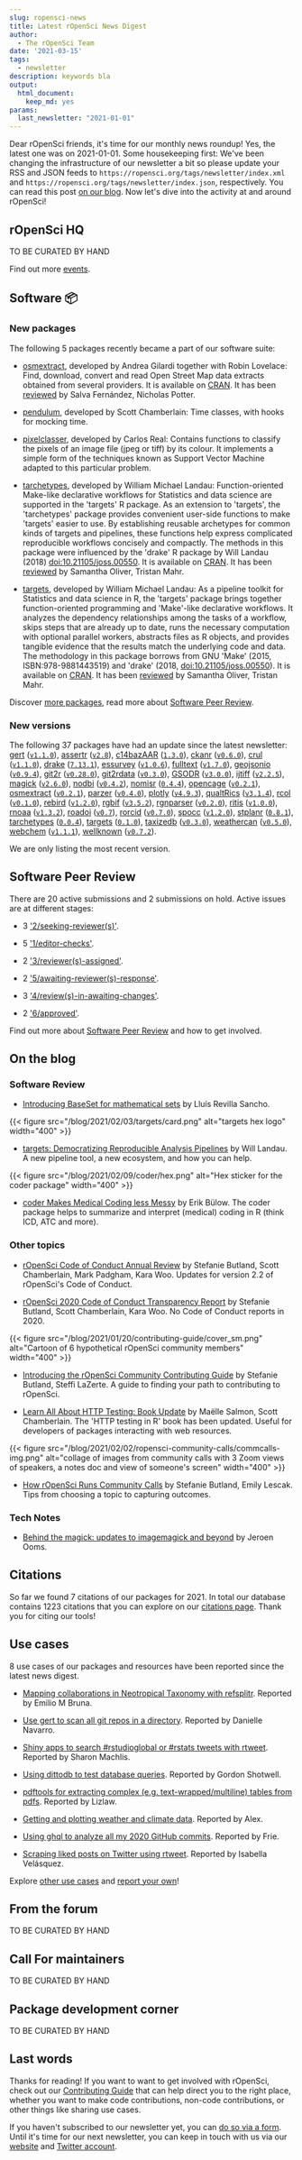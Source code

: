 ```yaml
---
slug: ropensci-news
title: Latest rOpenSci News Digest
author:
  - The rOpenSci Team
date: '2021-03-15'
tags:
  - newsletter
description: keywords bla
output:
  html_document:
    keep_md: yes
params:
  last_newsletter: "2021-01-01"
---
```




Dear rOpenSci friends, it's time for our monthly news roundup!
Yes, the latest one was on 2021-01-01.
Some housekeeping first:
We've been changing the infrastructure of our newsletter a bit so please update your RSS and JSON feeds to `https://ropensci.org/tags/newsletter/index.xml` and `https://ropensci.org/tags/newsletter/index.json`, respectively.
You can read this post [on our blog](/blog/2021/01/01/ropensci-news).
Now let's dive into the activity at and around rOpenSci!

## rOpenSci HQ

TO BE CURATED BY HAND

Find out more [events](/events).

## Software :package:

### New packages




The following 5 packages recently became a part of our software suite:

+ [osmextract](https://docs.ropensci.org/osmextract), developed by Andrea Gilardi together with Robin Lovelace: Find, download, convert and read Open Street Map data extracts obtained from several providers.  It is available on [CRAN]( https://CRAN.R-project.org/package=osmextract). It has been [reviewed](https://github.com/ropensci/software-review/issues/395) by Salva Fernández, Nicholas Potter.

+ [pendulum](https://docs.ropensci.org/pendulum), developed by Scott Chamberlain: Time classes, with hooks for mocking time. 

+ [pixelclasser](https://docs.ropensci.org/pixelclasser), developed by Carlos Real: Contains functions to classify the pixels of an image file (jpeg or tiff) by its colour. It implements a simple form of the techniques known as Support Vector Machine adapted to this particular problem. 

+ [tarchetypes](https://docs.ropensci.org/tarchetypes), developed by William Michael Landau: Function-oriented Make-like declarative workflows for Statistics and data science are supported in the 'targets' R package. As an extension to 'targets', the 'tarchetypes' package provides convenient user-side functions to make 'targets' easier to use. By establishing reusable archetypes for common kinds of targets and pipelines, these functions help express complicated reproducible workflows concisely and compactly. The methods in this package were influenced by the 'drake' R package by Will Landau (2018) <doi:10.21105/joss.00550>.  It is available on [CRAN]( https://CRAN.R-project.org/package=tarchetypes). It has been [reviewed](https://github.com/ropensci/software-review/issues/401) by Samantha Oliver, Tristan Mahr.

+ [targets](https://docs.ropensci.org/targets), developed by William Michael Landau: As a pipeline toolkit for Statistics and data science in R, the 'targets' package brings together function-oriented programming and 'Make'-like declarative workflows. It analyzes the dependency relationships among the tasks of a workflow, skips steps that are already up to date, runs the necessary computation with optional parallel workers, abstracts files as R objects, and provides tangible evidence that the results match the underlying code and data. The methodology in this package borrows from GNU 'Make' (2015, ISBN:978-9881443519) and 'drake' (2018, <doi:10.21105/joss.00550>).  It is available on [CRAN]( https://CRAN.R-project.org/package=targets). It has been [reviewed](https://github.com/ropensci/software-review/issues/401) by Samantha Oliver, Tristan Mahr.

Discover [more packages](/packages), read more about [Software Peer Review](/software-review).

### New versions



The following 37 packages have had an update since the latest newsletter: [gert](https://docs.ropensci.org/gert "Simple Git Client for R") ([`v1.1.0`](https://github.com/r-lib/gert/releases/tag/v1.1.0)), [assertr](https://docs.ropensci.org/assertr "Assertive Programming for R Analysis Pipelines") ([`v2.8`](https://github.com/ropensci/assertr/releases/tag/v2.8)), [c14bazAAR](https://docs.ropensci.org/c14bazAAR "Download and Prepare C14 Dates from Different Source Databases") ([`1.3.0`](https://github.com/ropensci/c14bazAAR/releases/tag/1.3.0)), [ckanr](https://docs.ropensci.org/ckanr "Client for the Comprehensive Knowledge Archive Network ('CKAN') API") ([`v0.6.0`](https://github.com/ropensci/ckanr/releases/tag/v0.6.0)), [crul](https://docs.ropensci.org/crul "HTTP Client") ([`v1.1.0`](https://github.com/ropensci/crul/releases/tag/v1.1.0)), [drake](https://docs.ropensci.org/drake "A Pipeline Toolkit for Reproducible Computation at Scale") ([`7.13.1`](https://github.com/ropensci/drake/releases/tag/7.13.1)), [essurvey](https://docs.ropensci.org/essurvey "Download Data from the European Social Survey on the Fly") ([`v1.0.6`](https://github.com/ropensci/essurvey/releases/tag/v1.0.6)), [fulltext](https://docs.ropensci.org/fulltext "Full Text of 'Scholarly' Articles Across Many Data Sources") ([`v1.7.0`](https://github.com/ropensci/fulltext/releases/tag/v1.7.0)), [geojsonio](https://docs.ropensci.org/geojsonio "Convert Data from and to 'GeoJSON' or 'TopoJSON'") ([`v0.9.4`](https://github.com/ropensci/geojsonio/releases/tag/v0.9.4)), [git2r](https://docs.ropensci.org/git2r "Provides Access to Git Repositories") ([`v0.28.0`](https://github.com/ropensci/git2r/releases/tag/v0.28.0)), [git2rdata](https://docs.ropensci.org/git2rdata "Store and Retrieve Data.frames in a Git Repository") ([`v0.3.0`](https://github.com/ropensci/git2rdata/releases/tag/v0.3.0)), [GSODR](https://docs.ropensci.org/GSODR "Global Surface Summary of the Day ('GSOD') Weather Data Client") ([`v3.0.0`](https://github.com/ropensci/GSODR/releases/tag/v3.0.0)), [ijtiff](https://docs.ropensci.org/ijtiff "Comprehensive TIFF I/O with Full Support for 'ImageJ'
    TIFF Files") ([`v2.2.5`](https://github.com/ropensci/ijtiff/releases/tag/v2.2.5)), [magick](https://docs.ropensci.org/magick "Advanced Graphics and Image-Processing in R") ([`v2.6.0`](https://github.com/ropensci/magick/releases/tag/v2.6.0)), [nodbi](https://docs.ropensci.org/nodbi "'NoSQL' Database Connector") ([`v0.4.2`](https://github.com/ropensci/nodbi/releases/tag/v0.4.2)), [nomisr](https://docs.ropensci.org/nomisr "Access 'Nomis' UK Labour Market Data") ([`0.4.4`](https://github.com/ropensci/nomisr/releases/tag/0.4.4)), [opencage](https://docs.ropensci.org/opencage "Geocode with the OpenCage API") ([`v0.2.1`](https://github.com/ropensci/opencage/releases/tag/v0.2.1)), [osmextract](https://docs.ropensci.org/osmextract "Download and Read OpenStreetMap Data Extracts") ([`v0.2.1`](https://github.com/ropensci/osmextract/releases/tag/v0.2.1)), [parzer](https://docs.ropensci.org/parzer "Parse Messy Geographic Coordinates") ([`v0.4.0`](https://github.com/ropensci/parzer/releases/tag/v0.4.0)), [plotly](https://docs.ropensci.org/plotly "Create Interactive Web Graphics via 'plotly.js'") ([`v4.9.3`](https://github.com/ropensci/plotly/releases/tag/v4.9.3)), [qualtRics](https://docs.ropensci.org/qualtRics "Download 'Qualtrics' Survey Data") ([`v3.1.4`](https://github.com/ropensci/qualtRics/releases/tag/v3.1.4)), [rcol](https://docs.ropensci.org/rcol "Catalogue of Life Client") ([`v0.1.0`](https://github.com/ropensci/rcol/releases/tag/v0.1.0)), [rebird](https://docs.ropensci.org/rebird "R Client for the eBird Database of Bird Observations") ([`v1.2.0`](https://github.com/ropensci/rebird/releases/tag/v1.2.0)), [rgbif](https://docs.ropensci.org/rgbif "Interface to the Global 'Biodiversity' Information Facility API") ([`v3.5.2`](https://github.com/ropensci/rgbif/releases/tag/v3.5.2)), [rgnparser](https://docs.ropensci.org/rgnparser "Parse Scientific Names") ([`v0.2.0`](https://github.com/ropensci/rgnparser/releases/tag/v0.2.0)), [ritis](https://docs.ropensci.org/ritis "Integrated Taxonomic Information System Client") ([`v1.0.0`](https://github.com/ropensci/ritis/releases/tag/v1.0.0)), [rnoaa](https://docs.ropensci.org/rnoaa "'NOAA' Weather Data from R") ([`v1.3.2`](https://github.com/ropensci/rnoaa/releases/tag/v1.3.2)), [roadoi](https://docs.ropensci.org/roadoi "Find Free Versions of Scholarly Publications via Unpaywall") ([`v0.7`](https://github.com/ropensci/roadoi/releases/tag/v0.7)), [rorcid](https://docs.ropensci.org/rorcid "Interface to the 'Orcid.org' API") ([`v0.7.0`](https://github.com/ropensci/rorcid/releases/tag/v0.7.0)), [spocc](https://docs.ropensci.org/spocc "Interface to Species Occurrence Data Sources") ([`v1.2.0`](https://github.com/ropensci/spocc/releases/tag/v1.2.0)), [stplanr](https://docs.ropensci.org/stplanr "Sustainable Transport Planning") ([`0.8.1`](https://github.com/ropensci/stplanr/releases/tag/0.8.1)), [tarchetypes](https://docs.ropensci.org/tarchetypes "Archetypes for Targets") ([`0.0.4`](https://github.com/ropensci/tarchetypes/releases/tag/0.0.4)), [targets](https://docs.ropensci.org/targets "Dynamic Function-Oriented 'Make'-Like Declarative Workflows") ([`0.1.0`](https://github.com/ropensci/targets/releases/tag/0.1.0)), [taxizedb](https://docs.ropensci.org/taxizedb "Tools for Working with 'Taxonomic' Databases") ([`v0.3.0`](https://github.com/ropensci/taxizedb/releases/tag/v0.3.0)), [weathercan](https://docs.ropensci.org/weathercan "Download Weather Data from Environment and Climate Change Canada") ([`v0.5.0`](https://github.com/ropensci/weathercan/releases/tag/v0.5.0)), [webchem](https://docs.ropensci.org/webchem "Chemical Information from the Web") ([`v1.1.1`](https://github.com/ropensci/webchem/releases/tag/v1.1.1)), [wellknown](https://docs.ropensci.org/wellknown "Convert Between 'WKT' and 'GeoJSON'") ([`v0.7.2`](https://github.com/ropensci/wellknown/releases/tag/v0.7.2)).

We are only listing the most recent version.

## Software Peer Review

There are 20 active submissions and 2 submissions on hold. Active issues are at different stages: 

* 3 ['2/seeking-reviewer(s)'](https://github.com/ropensci/software-review/issues?q=is%3Aissue+is%3Aopen+sort%3Aupdated-desc+label%3A2/seeking-reviewer(s)).

* 5 ['1/editor-checks'](https://github.com/ropensci/software-review/issues?q=is%3Aissue+is%3Aopen+sort%3Aupdated-desc+label%3A1/editor-checks).

* 2 ['3/reviewer(s)-assigned'](https://github.com/ropensci/software-review/issues?q=is%3Aissue+is%3Aopen+sort%3Aupdated-desc+label%3A3/reviewer(s)-assigned).

* 2 ['5/awaiting-reviewer(s)-response'](https://github.com/ropensci/software-review/issues?q=is%3Aissue+is%3Aopen+sort%3Aupdated-desc+label%3A5/awaiting-reviewer(s)-response).

* 3 ['4/review(s)-in-awaiting-changes'](https://github.com/ropensci/software-review/issues?q=is%3Aissue+is%3Aopen+sort%3Aupdated-desc+label%3A4/review(s)-in-awaiting-changes).

* 2 ['6/approved'](https://github.com/ropensci/software-review/issues?q=is%3Aissue+is%3Aopen+sort%3Aupdated-desc+label%3A6/approved).

Find out more about [Software Peer Review](/software-review) and how to get involved.

## On the blog



### Software Review

* [Introducing BaseSet for mathematical sets](/blog/2021/01/19/introducing-baseset) by Lluís Revilla Sancho.

{{< figure src="/blog/2021/02/03/targets/card.png" alt="targets hex logo" width="400" >}}

* [targets: Democratizing Reproducible Analysis Pipelines](/blog/2021/02/03/targets) by Will Landau. A new pipeline tool, a new ecosystem, and how you can help.

{{< figure src="/blog/2021/02/09/coder/hex.png" alt="Hex sticker for the coder package" width="400" >}}

* [coder Makes Medical Coding less Messy](/blog/2021/02/09/coder) by Erik Bülow. The coder package helps to summarize and interpret (medical) coding in R (think ICD, ATC and more).

### Other topics

* [rOpenSci Code of Conduct Annual Review](/blog/2021/01/07/conduct2021) by Stefanie Butland, Scott Chamberlain, Mark Padgham, Kara Woo. Updates for version 2.2 of rOpenSci's Code of Conduct.

* [rOpenSci 2020 Code of Conduct Transparency Report](/blog/2021/01/07/transparency2020) by Stefanie Butland, Scott Chamberlain, Kara Woo. No Code of Conduct reports in 2020.

{{< figure src="/blog/2021/01/20/contributing-guide/cover_sm.png" alt="Cartoon of 6 hypothetical rOpenSci community members" width="400" >}}

* [Introducing the rOpenSci Community Contributing Guide](/blog/2021/01/20/contributing-guide) by Stefanie Butland, Steffi LaZerte. A guide to finding your path to contributing to rOpenSci.

* [Learn All About HTTP Testing: Book Update](/blog/2021/01/26/http-testing-book) by Maëlle Salmon, Scott Chamberlain. The 'HTTP testing in R' book has been updated. Useful for developers of packages interacting with web resources.

{{< figure src="/blog/2021/02/02/ropensci-community-calls/commcalls-img.png" alt="collage of images from community calls with 3 Zoom views of speakers, a notes doc and view of someone's screen" width="400" >}}

* [How rOpenSci Runs Community Calls](/blog/2021/02/02/ropensci-community-calls) by Stefanie Butland, Emily Lescak. Tips from choosing a topic to capturing outcomes.

### Tech Notes

* [Behind the magick: updates to imagemagick and beyond](/blog/2021/01/29/magick-26) by Jeroen Ooms.

## Citations



So far we found 7 citations of our packages for 2021. 
In total our database contains 1223 citations that you can explore on our [citations page](/citations).
Thank you for citing our tools!

## Use cases



8 use cases of our packages and resources have been reported since the latest news digest.

* [Mapping collaborations in Neotropical Taxonomy with refsplitr](https://discuss.ropensci.org/t/mapping-collaborations-in-neotropical-taxonomy-with-refsplitr/2353). Reported by Emilio M Bruna.

* [Use gert to scan all git repos in a directory](https://discuss.ropensci.org/t/use-gert-to-scan-all-git-repos-in-a-directory/2332). Reported by Danielle Navarro.

* [Shiny apps to search #rstudioglobal or #rstats tweets with rtweet](https://discuss.ropensci.org/t/shiny-apps-to-search-rstudioglobal-or-rstats-tweets-with-rtweet/2324). Reported by Sharon Machlis.

* [Using dittodb to test database queries](https://discuss.ropensci.org/t/using-dittodb-to-test-database-queries/2322). Reported by Gordon Shotwell.

* [pdftools for extracting complex (e.g. text-wrapped/multiline) tables from pdfs](https://discuss.ropensci.org/t/pdftools-for-extracting-complex-e-g-text-wrapped-multiline-tables-from-pdfs/2327). Reported by Lizlaw.

* [Getting and plotting weather and climate data](https://discuss.ropensci.org/t/getting-and-plotting-weather-and-climate-data/2320). Reported by Alex.

* [Using ghql to analyze all my 2020 GitHub commits](https://discuss.ropensci.org/t/using-ghql-to-analyze-all-my-2020-github-commits/2315). Reported by Frie.

* [Scraping liked posts on Twitter using rtweet](https://discuss.ropensci.org/t/scraping-liked-posts-on-twitter-using-rtweet/2294). Reported by Isabella Velásquez.

Explore [other use cases](/usecases) and [report your own](https://discuss.ropensci.org/c/usecases/10)!

## From the forum

TO BE CURATED BY HAND

## Call For maintainers

TO BE CURATED BY HAND

## Package development corner

TO BE CURATED BY HAND

## Last words

Thanks for reading! If you want to want to get involved with rOpenSci, check out our [Contributing Guide](https://contributing.ropensci.org) that can help direct you to the right place, whether you want to make code contributions, non-code contributions, or other things like sharing use cases.

If you haven't subscribed to our newsletter yet, you can [do so via a form](/news/). Until it's time for our next newsletter, you can keep in touch with us via our [website](/) and [Twitter account](https://twitter.com/ropensci).
